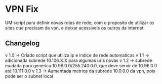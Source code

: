 # VPN Fix 
UM script para definir novas rotas de rede, com o proposito de utilizar os sites que precisam da vpn, e deixar acessiveis os outros da internet.

## Changelog
v 1.0 -> Criado script que utiliza ip e indice de rede automaticos
v 1.1 -> adicionada subrede 10.106.X.X para algumas urls novas
v 1.2 -> subrede mudada para generica 10.96.0.0/255.240.0.0, que deve servir de 10.96.0.0 até 10.111.0.0
v 1.3 -> Aumentada metrica da subrede 10.0.0.0 da vpn, pois pode ser o subnet local